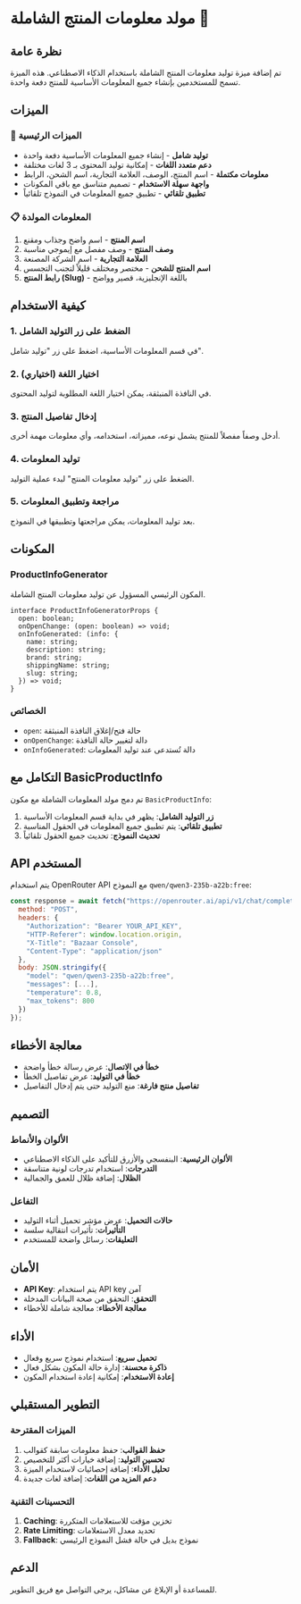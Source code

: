 # مولد معلومات المنتج الشاملة 🤖

## نظرة عامة

تم إضافة ميزة توليد معلومات المنتج الشاملة باستخدام الذكاء الاصطناعي. هذه الميزة تسمح للمستخدمين بإنشاء جميع المعلومات الأساسية للمنتج دفعة واحدة.

## الميزات

### 🎯 الميزات الرئيسية

- **توليد شامل** - إنشاء جميع المعلومات الأساسية دفعة واحدة
- **دعم متعدد اللغات** - إمكانية توليد المحتوى بـ 3 لغات مختلفة
- **معلومات مكتملة** - اسم المنتج، الوصف، العلامة التجارية، اسم الشحن، الرابط
- **واجهة سهلة الاستخدام** - تصميم متناسق مع باقي المكونات
- **تطبيق تلقائي** - تطبيق جميع المعلومات في النموذج تلقائياً

### 📋 المعلومات المولدة

1. **اسم المنتج** - اسم واضح وجذاب ومقنع
2. **وصف المنتج** - وصف مفصل مع إيموجي مناسبة
3. **العلامة التجارية** - اسم الشركة المصنعة
4. **اسم المنتج للشحن** - مختصر ومختلف قليلاً لتجنب التجسس
5. **رابط المنتج (Slug)** - باللغة الإنجليزية، قصير وواضح

## كيفية الاستخدام

### 1. الضغط على زر التوليد الشامل

في قسم المعلومات الأساسية، اضغط على زر "توليد شامل".

### 2. اختيار اللغة (اختياري)

في النافذة المنبثقة، يمكن اختيار اللغة المطلوبة لتوليد المحتوى.

### 3. إدخال تفاصيل المنتج

أدخل وصفاً مفصلاً للمنتج يشمل نوعه، مميزاته، استخدامه، وأي معلومات مهمة أخرى.

### 4. توليد المعلومات

الضغط على زر "توليد معلومات المنتج" لبدء عملية التوليد.

### 5. مراجعة وتطبيق المعلومات

بعد توليد المعلومات، يمكن مراجعتها وتطبيقها في النموذج.

## المكونات

### ProductInfoGenerator

المكون الرئيسي المسؤول عن توليد معلومات المنتج الشاملة.

```tsx
interface ProductInfoGeneratorProps {
  open: boolean;
  onOpenChange: (open: boolean) => void;
  onInfoGenerated: (info: {
    name: string;
    description: string;
    brand: string;
    shippingName: string;
    slug: string;
  }) => void;
}
```

### الخصائص

- `open`: حالة فتح/إغلاق النافذة المنبثقة
- `onOpenChange`: دالة لتغيير حالة النافذة
- `onInfoGenerated`: دالة تُستدعى عند توليد المعلومات

## التكامل مع BasicProductInfo

تم دمج مولد المعلومات الشاملة مع مكون `BasicProductInfo`:

1. **زر التوليد الشامل**: يظهر في بداية قسم المعلومات الأساسية
2. **تطبيق تلقائي**: يتم تطبيق جميع المعلومات في الحقول المناسبة
3. **تحديث النموذج**: تحديث جميع الحقول تلقائياً

## API المستخدم

يتم استخدام OpenRouter API مع النموذج `qwen/qwen3-235b-a22b:free`:

```javascript
const response = await fetch("https://openrouter.ai/api/v1/chat/completions", {
  method: "POST",
  headers: {
    "Authorization": "Bearer YOUR_API_KEY",
    "HTTP-Referer": window.location.origin,
    "X-Title": "Bazaar Console",
    "Content-Type": "application/json"
  },
  body: JSON.stringify({
    "model": "qwen/qwen3-235b-a22b:free",
    "messages": [...],
    "temperature": 0.8,
    "max_tokens": 800
  })
});
```

## معالجة الأخطاء

- **خطأ في الاتصال**: عرض رسالة خطأ واضحة
- **خطأ في التوليد**: عرض تفاصيل الخطأ
- **تفاصيل منتج فارغة**: منع التوليد حتى يتم إدخال التفاصيل

## التصميم

### الألوان والأنماط

- **الألوان الرئيسية**: البنفسجي والأزرق للتأكيد على الذكاء الاصطناعي
- **التدرجات**: استخدام تدرجات لونية متناسقة
- **الظلال**: إضافة ظلال للعمق والجمالية

### التفاعل

- **حالات التحميل**: عرض مؤشر تحميل أثناء التوليد
- **التأثيرات**: تأثيرات انتقالية سلسة
- **التعليقات**: رسائل واضحة للمستخدم

## الأمان

- **API Key**: يتم استخدام API key آمن
- **التحقق**: التحقق من صحة البيانات المدخلة
- **معالجة الأخطاء**: معالجة شاملة للأخطاء

## الأداء

- **تحميل سريع**: استخدام نموذج سريع وفعال
- **ذاكرة محسنة**: إدارة حالة المكون بشكل فعال
- **إعادة الاستخدام**: إمكانية إعادة استخدام المكون

## التطوير المستقبلي

### الميزات المقترحة

1. **حفظ القوالب**: حفظ معلومات سابقة كقوالب
2. **تحسين التوليد**: إضافة خيارات أكثر للتخصيص
3. **تحليل الأداء**: إضافة إحصائيات لاستخدام الميزة
4. **دعم المزيد من اللغات**: إضافة لغات جديدة

### التحسينات التقنية

1. **Caching**: تخزين مؤقت للاستعلامات المتكررة
2. **Rate Limiting**: تحديد معدل الاستعلامات
3. **Fallback**: نموذج بديل في حالة فشل النموذج الرئيسي

## الدعم

للمساعدة أو الإبلاغ عن مشاكل، يرجى التواصل مع فريق التطوير. 